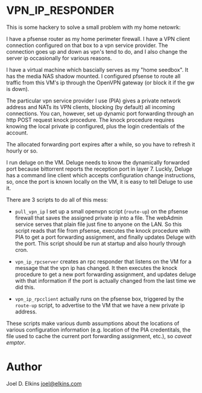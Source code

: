 VPN_IP_RESPONDER
================

This is some hackery to solve a small problem with my home netowrk:

I have a pfsense router as my home perimeter firewall. I have a VPN
client connection configured on that box to a vpn service provider. The
connection goes up and down as vpn's tend to do, and I also change the
server ip occasionally for various reasons.

I have a virtual machine which bascially serves as my "home seedbox". It has
the media NAS shadow mounted. I configured pfsense to route all traffic from
this VM's ip through the OpenVPN gateway (or block it if the gw is down).

The particular vpn service provider I use (PIA) gives a private network address
and NATs its VPN clients, blocking (by default) all incoming connections. You
can, however, set up dynamic port forwarding through an http POST request knock
procedure. The knock procedure requires knowing the local private ip
configured, plus the login credentials of the account.

The allocated forwarding port expires after a while, so you have to refresh it
hourly or so.

I run deluge on the VM. Deluge needs to know the dynamically forwarded port
because bittorrent reports the reception port in layer 7. Luckly, Deluge has
a command line client which accepts configuration change instructions, so, once
the port is known locally on the VM, it is easy to tell Deluge to use it.

There are 3 scripts to do all of this mess:

* `pull_vpn_ip` I set up a small openvpn script (`route-up`) on the pfsense
  firewall that saves the assigned private ip into a file. The webAdmin service
  serves that plain file just fine to anyone on the LAN. So this script reads
  that file from pfsense, executes the knock procedure with PIA to get a port
  forwarding assignment, and finally updates Deluge with the port. This script
  should be run at startup and also hourly through cron.

* `vpn_ip_rpcserver` creates an rpc responder that listens on the VM for
  a message that the vpn ip has changed. It then executes the knock procedure
  to get a new port forwarding assignment, and updates deluge with that
  information if the port is actually changed from the last time we did this.

* `vpn_ip_rpcclient` actually runs on the pfsense box, triggered by the
  `route-up` script, to advertise to the VM that we have a new private ip
  address.

These scripts make various dumb assumptions about the locations of various
configuration information (e.g. location of the PIA credentitals, the file used
to cache the current port forwarding assignment, etc.), so *caveat emptor*.

# Author

Joel D. Elkins <joel@elkins.com>
